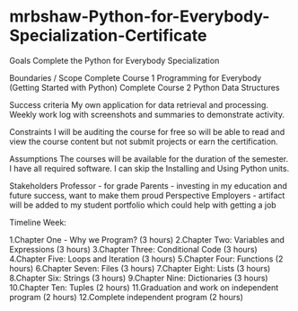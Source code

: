 # mrbshaw-Python-for-Everybody-Specialization-Certificate


Goals
Complete the Python for Everybody Specialization

Boundaries / Scope
Complete Course 1 Programming for Everybody (Getting Started with Python) 
Complete Course 2 Python Data Structures

Success criteria
My own application for data retrieval and processing.
Weekly work log with screenshots and summaries to demonstrate activity.

Constraints
I will be auditing the course for free so will be able to read and view the course content but not submit projects or earn the certification.

Assumptions
The courses will be available for the duration of the semester.
I have all required software.
I can skip the Installing and Using Python units.

Stakeholders
Professor - for grade
Parents - investing in my education and future success, want to make them proud
Perspective Employers - artifact will be added to my student portfolio which could help with getting a job

Timeline
Week: 

1.Chapter One - Why we Program? (3 hours)
2.Chapter Two: Variables and Expressions (3 hours)
3.Chapter Three: Conditional Code (3 hours)
4.Chapter Five: Loops and Iteration (3 hours)
5.Chapter Four: Functions (2 hours)
6.Chapter Seven: Files (3 hours)
7.Chapter Eight: Lists (3 hours)
8.Chapter Six: Strings (3 hours)
9.Chapter Nine: Dictionaries (3 hours)
10.Chapter Ten: Tuples (2 hours)
11.Graduation and work on independent program (2 hours)
12.Complete independent program (2 hours)
